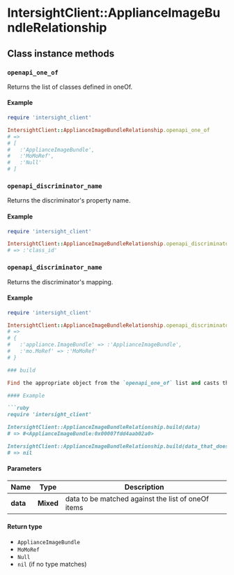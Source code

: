 # IntersightClient::ApplianceImageBundleRelationship

## Class instance methods

### `openapi_one_of`

Returns the list of classes defined in oneOf.

#### Example

```ruby
require 'intersight_client'

IntersightClient::ApplianceImageBundleRelationship.openapi_one_of
# =>
# [
#   :'ApplianceImageBundle',
#   :'MoMoRef',
#   :'Null'
# ]
```

### `openapi_discriminator_name`

Returns the discriminator's property name.

#### Example

```ruby
require 'intersight_client'

IntersightClient::ApplianceImageBundleRelationship.openapi_discriminator_name
# => :'class_id'
```

### `openapi_discriminator_name`

Returns the discriminator's mapping.

#### Example

```ruby
require 'intersight_client'

IntersightClient::ApplianceImageBundleRelationship.openapi_discriminator_mapping
# =>
# {
#   :'appliance.ImageBundle' => :'ApplianceImageBundle',
#   :'mo.MoRef' => :'MoMoRef'
# }

### build

Find the appropriate object from the `openapi_one_of` list and casts the data into it.

#### Example

```ruby
require 'intersight_client'

IntersightClient::ApplianceImageBundleRelationship.build(data)
# => #<ApplianceImageBundle:0x00007fdd4aab02a0>

IntersightClient::ApplianceImageBundleRelationship.build(data_that_doesnt_match)
# => nil
```

#### Parameters

| Name | Type | Description |
| ---- | ---- | ----------- |
| **data** | **Mixed** | data to be matched against the list of oneOf items |

#### Return type

- `ApplianceImageBundle`
- `MoMoRef`
- `Null`
- `nil` (if no type matches)

